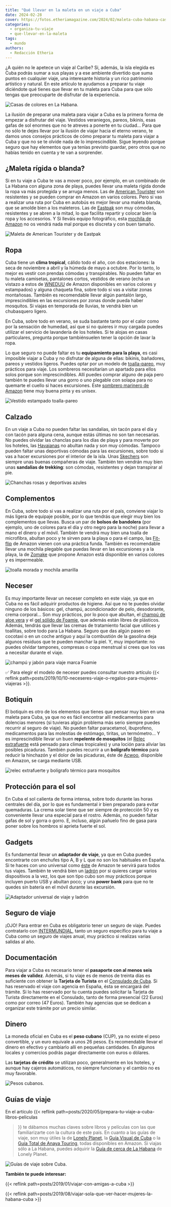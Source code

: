 ```yaml
---
title: "Qué llevar en la maleta en un viaje a Cuba"
date: 2024-02-28
cover: https://fotos.etheriamagazine.com/2024/02/maleta-cuba-habana-casas.jpg
categories: 
  - organiza-tu-viaje
  - que-llevar-en-la-maleta
tags: 
  - mundo
authors: 
  - Redacción Etheria
---
```


¿A quién no le apetece un viaje al Caribe? Si, además, la isla elegida es Cuba podrás 
sumar a sus playas y a ese ambiente divertido que suma puntos en cualquier viaje, una 
interesante historia y un rico patrimonio artístico y natural. En este artículo te 
ayudamos a preparar tu viaje diciéndote qué tienes que llevar en tu maleta para Cuba 
para que sólo tengas que preocuparte de disfrutar de la experiencia. 

![Casas de colores en La Habana.](https://fotos.etheriamagazine.com/2024/02/maleta-cuba-habana-casas.jpg "Casas de colores en La Habana.")

La ilusión de preparar una maleta para viajar a Cuba es la primera forma de empezar a 
disfrutar del viaje. Vestidos veraniegos, pareos, bikinis, esas gafas de sol enormes que 
no te atreves a ponerte en tu ciudad… Para que no sólo te dejes llevar por la ilusión de 
viajar hacia el eterno verano, te damos unos consejos prácticos de cómo preparar tu 
maleta para viajar a Cuba y que no se te olvide nada de lo imprescindible. Sigue leyendo 
porque seguro que hay elementos que ya tenías previsto guardar, pero otros que no habías 
tenido en cuenta y te van a sorprender. 

## ¿Maleta rígida o blanda?

Si en tu viaje a Cuba te vas a mover poco, por ejemplo, en un combinado de La Habana con 
alguna zona de playa, puedes llevar una maleta rígida donde la ropa va más protegida y 
se arruga menos. Las de [American Tourister](https://amzn.to/430eJ35) son resistentes y 
se pueden comprar en Amazon en varios colores. Pero si vas a realizar una ruta por Cuba 
en autobús es mejor llevar una maleta blanda, que se amolde bien a los maleteros. Las de 
[Eastpak](https://amzn.to/48ugWoC) son muy cómodas, resistentes y se abren a la mitad, 
lo que facilita repartir y colocar bien la ropa y los accesorios. Y Si lleváis equipo 
fotográfico, esta [mochila de Amazon](https://amzn.to/4eLEdXj) no os vendrá nada mal 
porque es discreta y con buen tamaño. 

![Maleta de American Tourister y de Eastpak](https://fotos.etheriamagazine.com/2024/02/cuba-maletas.jpg "Maleta de American Tourister y de Eastpak, disponibles en Amazon.")

## Ropa

Cuba tiene un **clima tropical**, cálido todo el año, con dos estaciones: la seca de 
noviembre a abril y la húmeda de mayo a octubre. Por lo tanto, lo mejor es vestir con 
prendas cómodas y transpirables. No pueden faltar en tu maleta camisetas, pantalones 
cortos, vestidos de verano (echa un vistazo a estos de [WNEDUU](https://amzn.to/3SUnO8P) 
de Amazon disponibles en varios colores y estampados) y alguna chaqueta fina, sobre todo 
si vas a visitar zonas montañosas. También es recomendable llevar algún pantalón largo, 
imprescindibles en las excursiones por zonas donde pueda haber mosquitos. Si viajas en 
temporada de lluvias, te vendrá bien un chubasquero ligero. 

En Cuba, sobre todo en verano, se suda bastante tanto por el calor como por la sensación 
de humedad, así que si no quieres ir muy cargada puedes utilizar el servicio de 
lavandería de los hoteles. Si te alojas en casas particulares, pregunta porque 
tambiénsuelen tener la opción de lavar la ropa. 

Lo que seguro no puede faltar es tu **equipamiento para la playa**, es casi imposible 
viajar a Cuba y no disfrutar de alguna de ellas: bikinis, bañadores, pareos y vestidos 
ligeros. Puedes optar por un modelo de [toalla-pareo](https://amzn.to/3wyXOss), muy 
prácticos para viaje. Los sombreros necesitarían un apartado para ellos solos porque son 
imprescindibles. Allí puedes comprar alguno de paja pero también te puedes llevar una 
gorro o uno plegable con solapa para no quemarte el cuello si haces excursiones. Este 
[sombrero marinero de Amazon](https://amzn.to/4bpw6x0) tiene muy buena pinta y es 
unisex. 

![Vestido estampado toalla-pareo](https://fotos.etheriamagazine.com/2024/02/cuba-maleta-ropa.jpg "Vestido estampado toalla-pareo, puedes comprarlos en Amazon.")

## Calzado

En un viaje a Cuba no pueden faltar las sandalias, sin tacón para el día y con tacón 
para alguna cena, aunque estás últimas no son tan necesarias. No puedes olvidar las 
chanclas para los días de playa y para moverte por los hoteles, las 
[Havaianas](https://amzn.to/49Isl52) no abultan nada y son muy cómodas. Tampoco pueden 
faltar unas deportivas cómodas para las excursiones, sobre todo si vas a hacer 
excursiones por el interior de la isla. Unas [Skechers](https://amzn.to/3P1fB1B) son 
siempre unas buenas compañeras de viaje. También ten vendrán muy bien unas **sandalias 
de trekking**: son cómodas, resistentes y dejan transpirar al pie. 

![Chanchas rosas y deportivas azules](https://fotos.etheriamagazine.com/2024/02/maleta-cuba-calzado.jpg "Las chanclas y unas deportivas tipo Skechers son imprescindibles en Cuba.")

## Complementos

En Cuba, sobre todo si vas a realizar una ruta por el país, conviene viajar lo más 
ligera de equipaje posible, por lo que tendrás que elegir muy bien los complementos que 
llevas. Busca un par de **bolsos de bandolera** (por ejemplo, uno de colores para el día 
y otro negro para la noche) para llevar a mano el dinero y el móvil. También te vendrá 
muy bien una toalla de microfibra, abultan poco y te sirven para la playa o para el 
campo, las [Fit-flip](https://amzn.to/42R8oXP) de Amazon vienen con una práctica funda. 
También es recomendable llevar una mochila plegable que puedas llevar en las excursiones 
y a la playa, la de [Zomake](https://amzn.to/3UPVszo) que propone Amazon está disponible 
en varios colores y es impermeable. 

![toalla morada y mochila amarilla](https://fotos.etheriamagazine.com/2024/02/maleta-cuba-mochila-toalla.jpg "Toalla y mochila plegable perfectas para tu viaje a Cuba.")

## Neceser

Es muy importante llevar un neceser completo en este viaje, ya que en Cuba no es fácil 
adquirir productos de higiene. Así que no te puedes olvidar ninguno de los básicos: gel, 
champú, acondicionador de pelo, desodorante, crema corporal… Son muy prácticos, por lo 
poco que abultan, el [champú de aloe vera](https://amzn.to/3Td4e9n) y el [gel sólido de 
Foamie](https://amzn.to/42WjfzF), que además están libres de plásticos. Además, tendrás 
que llevar las cremas de tratamiento facial que utilices y toallitas, sobre todo para La 
Habana. Seguro que das algún paseo en cocotaxi o en un coche antiguo y aquí la 
combustión de la gasolina deja algunos residuos que te pueden manchar la piel. Y, muy 
importante: no puedes olvidar tampones, compresas o copa menstrual si crees que los vas 
a necesitar durante el viaje. 

![champú y jabón para viaje marca Foamie](https://fotos.etheriamagazine.com/2024/02/maleta-cuba-jabon-champu-viaje.jpg "Jabón y champú sólido muy prácticos para viaje.")

✅ Para elegir el modelo de neceser puedes consultar nuestro artículo {{< reflink 
path=posts/2019/10/10-neceseres-viaje-o-regalos-para-mujeres-viajeras >}}. 

## Botiquín

El botiquín es otro de los elementos que tienes que pensar muy bien en una maleta para 
Cuba, ya que no es fácil encontrar allí medicamentos para dolencias menores (si tuvieras 
algún problema más serio siempre puedes recurrir al seguro de viaje). No pueden faltar 
paracetamol, ibuprofeno, medicamentos para las molestias de estómago, tiritas, un 
termómetro… Y es imprescindible llevar un buen **repelente de mosquitos** (el [Relec 
extrafuerte](https://amzn.to/49t3oes) está pensado para climas tropicales) y una loción 
para aliviar las posibles picaduras. También puedes recurrir a un **bolígrafo térmico** 
para reducir la hinchazón y el dolor de las picaduras, éste de 
[Acwoo](https://amzn.to/3UUpFgy), disponible en Amazon, se carga mediante USB. 

![relec extrafuerte y bolígrafo térmico para mosquitos](https://fotos.etheriamagazine.com/2024/02/maleta-cuba-mosquitos.jpg "El repelente de mosquitos y un bolígrafo térmico para calmar las picaduras no pueden faltar en tu maleta.")

## Protección para el sol

En Cuba el sol calienta de forma intensa, sobre todo durante las horas centrales del 
día, por lo que es fundamental ir bien preparado para evitar quemaduras. La crema solar 
tiene que ser siempre de protección 50 y es conveniente llevar una especial para el 
rostro. Además, no pueden faltar gafas de sol y gorra o gorro. E, incluso, algún pañuelo 
fino de gasa para poner sobre los hombros si aprieta fuerte el sol. 

## Gadgets

Es fundamental llevar un **adaptador de viaje**, ya que en Cuba puedes encontrarte con 
enchufes tipo A, B y L que no son los habituales en España. Si te haces con uno 
universal como [éste](https://amzn.to/3Igrddq) de Amazon te servirá para todos tus 
viajes. También te vendrá bien un [ladrón](https://amzn.to/3wzF104) por si quieres 
cargar varios dispositivos a la vez, los que son tipo cubo son muy prácticos porque 
incluyen puerto USB y abultan poco; y una **power bank** para que no te quedes sin 
batería en el móvil durante las excursión. 

![Adaptador universal de viaje y ladrón](https://fotos.etheriamagazine.com/2024/02/maleta-cuba-accesorios-adaptador-enchufe.jpg "Adaptador universal de viaje y ladrón disponibles en Amazon.")

## Seguro de viaje

¡OJO! Para entrar en Cuba es obligatorio tener un seguro de viaje. Puedes contratarlo 
con 
[INTERMUNDIAL](https://clk.tradedoubler.com/click?p=281568&a=3132464&url=https%3A%2F%2Fwww.intermundial.es%2F), 
tanto un seguro específico para tu viaje a Cuba como un seguro de viajes anual, muy 
práctico si realizas varias salidas al año. 

## Documentación

Para viajar a Cuba es necesario tener el **pasaporte con al menos seis meses de 
validez**. Además, si tu viaje es de menos de treinta días es suficiente con obtener la 
**Tarjeta de Turista** en el [Consulado de 
Cuba](https://misiones.cubaminrex.cu/es/espana). Si has reservado el viaje con agencia 
en España, ésta se encargará del trámite. Si lo has reservado por tu cuenta puedes 
solicitar la Tarjeta de Turista directamente en el Consulado, tanto de forma presencial 
(22 Euros) como por correo (47 Euros). También hay agencias que se dedican a organizar 
este trámite por un precio similar. 

## Dinero

La moneda oficial en Cuba es el **peso cubano** (CUP), ya no existe el peso convertible, 
y un euro equivale a unos 26 pesos. Es recomendable llevar el dinero en efectivo y 
cambiarlo allí en pequeñas cantidades. En algunos locales y comercios podrás pagar 
directamente con euros o dólares. 

Las **tarjetas de crédito** se utilizan poco, generalmente en los hoteles, y aunque hay 
cajeros automáticos, no siempre funcionan y el cambio no es muy favorable. 

![Pesos cubanos.](https://fotos.etheriamagazine.com/2024/02/cuba-maleta-peso.jpg "Pesos cubanos.")

## Guías de viaje

En el artículo {{< reflink path=posts/2020/05/prepara-tu-viaje-a-cuba-libros-peliculas 
>}} te dábamos muchas claves sobre libros y películas con las que familiarizarte con la 
cultura de este país. En cuanto a las guías de viaje, son muy útiles la de [Lonely 
Planet](https://amzn.to/3uNnlgQ), la [Guía Visual de Cuba](https://amzn.to/3TcwiJW) o la 
[Guía Total de Anaya Touring](https://amzn.to/4bPLiEO), todas disponibles en Amazon. Si 
viajas sólo a La Habana, puedes adquirir la [Guía de cerca de La 
Habana](https://amzn.to/42PN9pb) de Lonely Planet. 

![Guías de viaje sobre Cuba.](https://fotos.etheriamagazine.com/2024/02/cuba-guias-viaje.jpg "Guías de viaje sobre Cuba.")

**También te puede interesar:** 

{{< reflink path=posts/2019/01/viajar-con-amigas-a-cuba >}} 

{{< reflink path=posts/2019/08/viajar-sola-que-ver-hacer-mujeres-la-habana-cuba >}}
